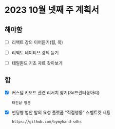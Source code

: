 # 2023 10월 넷째 주 계획서

## 해야함
- [ ] 리액트 강의 이어듣기(월, 목)
- [ ] 리액트 네이티브 강의 듣기
- [ ] 테일윈드 기초 자료 찾아보기
      

## 함
- [x] 커스텀 키보드 관련 리서치 찾기(3d프린터동아리)

      타건샵 방문
      
- [x] 펀딩형 법안 발의 요청 플랫폼 "직접행동" 스벨트킷 세팅

      https://github.com/bymyhand-sdhs


